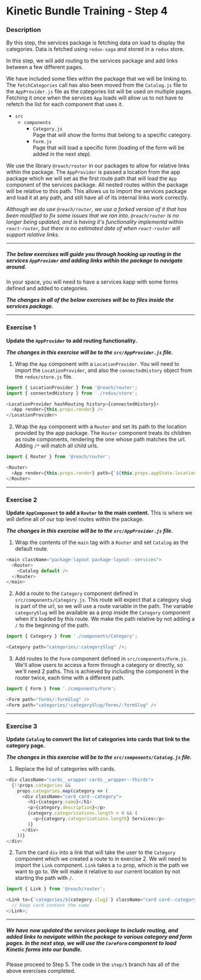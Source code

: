 # Kinetic Bundle Training - Step 4

### Description

By this step, the services package is fetching data on load to display the categories. Data is fetched using `redux-saga` and stored in a `redux` store.

In this step, we will add routing to the services package and add links between a few different pages.

We have included some files within the package that we will be linking to. The `fetchCategories` call has also been moved from the `Catalog.js` file to the `AppProvider.js` file as the categories list will be used on multiple pages. Fetching it once when the services `App` loads will allow us to not have to refetch the list for each component that uses it.

- `src`
  - `components`
    - `Category.js`  
      Page that will show the forms that belong to a specific category.
    - `Form.js`  
      Page that will load a specific form (loading of the form will be added in the next step).

We use the library `@reach/router` in our packages to allow for relative links within the package. The `AppProvider` is passed a location from the app package which we will set as the first route path that will load the `App` component of the services package. All nested routes within the package will be relative to this path. This allows us to import the services package and load it at any path, and still have all of its internal links work correctly.

_Although we do use `@reach/router`, we use a forked version of it that has been modified to fix some issues that we ran into. `@reach/router` is no longer being updated, and is having it's functionality implementd within `react-router`, but there is no estimated date of when `react-router` will support relative links._

---

##### The below exercises will guide you through hooking up routing in the services `AppProvider` and adding links within the package to navigate around.

In your space, you will need to have a services kapp with some forms defined and added to categories.

**_The changes in all of the below exercises will be to files inside the services package._**

---

### Exercise 1

**Update the `AppProvider` to add routing functionality.**

**_The changes in this exercise will be to the `src/AppProvider.js` file._**

1.  Wrap the `App` component with a `LocationProvider`. You will need to import the `LocationProvider`, and also the `connectedHistory` object from the `redux/store.js` file.

```javascript
import { LocationProvider } from '@reach/router';
import { connectedHistory } from './redux/store';

<LocationProvider hashRouting history={connectedHistory}>
  <App render={this.props.render} />
</LocationProvider>
```

2.  Wrap the `App` component with a `Router` and set its path to the location provided by the app package. The `Router` component treats its children as route components, rendering the one whose path matches the url. Adding `/*` will match all child urls.

```javascript
import { Router } from '@reach/router';

<Router>
  <App render={this.props.render} path={`${this.props.appState.location}/*`} />
</Router>
```

---

### Exercise 2

**Update `AppComponent` to add a `Router` to the main content.** This is where we will define all of our top level routes within the package.

**_The changes in this exercise will be to the `src/AppProvider.js` file._**

1.  Wrap the contents of the `main` tag with a `Router` and set `Catalog` as the default route.

```javascript
<main className="package-layout package-layout--services">
  <Router>
    <Catalog default />
  </Router>
</main>
```

2.  Add a route to the `Category` component defined in `src/components/Category.js`. This route will expect that a category slug is part of the url, so we will use a route variable in the path. The variable `categorySlug` will be available as a prop inside the `Category` component when it's loaded by this route. We make the path relative by not adding a `/` to the beginning of the path.

```javascript
import { Category } from './components/Category';

<Category path="categories/:categorySlug" />;
```

3.  Add routes to the `Form` component defined in `src/components/Form.js`. We'll allow users to access a form through a category or directly, so we'll need 2 paths. This is achieved by including the component in the router twice, each time with a different path.

```javascript
import { Form } from './components/Form';

<Form path="forms/:formSlug" />
<Form path="categories/:categorySlug/forms/:formSlug" />
```

---

### Exercise 3

**Update `Catalog` to convert the list of categories into cards that link to the category page.**

**_The changes in this exercise will be to the `src/components/Catalog.js` file._**

1.  Replace the list of categories with cards.

```javascript
<div className="cards__wrapper cards__wrapper--thirds">
  {!!props.categories &&
    props.categories.map(category => (
      <div className="card card--category">
        <h1>{category.name}</h1>
        <p>{category.description}</p>
        {category.categorizations.length > 0 && (
          <p>{category.categorizations.length} Services</p>
        )}
      </div>
    ))}
</div>
```

2.  Turn the card `div` into a link that will take the user to the `Category` component which we created a route to in exercise 2. We will need to import the `Link` component. `Link` takes a `to` prop, which is the path we want to go to. We will make it relative to our current location by not starting the path with `/`.

```javascript
import { Link } from '@reach/router';

<Link to={`categories/${category.slug}`} className="card card--category">
  // Keep card content the same
</Link>;
```

---

##### We have now updated the services package to include routing, and added links to navigate within the package to various category and form pages. In the next step, we will use the `CoreForm` component to load Kinetic forms into our bundle.

Please proceed to Step 5. The code in the `step/5` branch has all of the above exercises completed.
